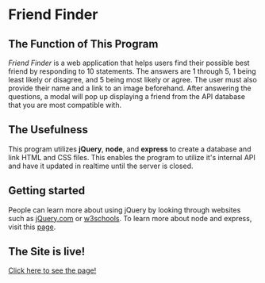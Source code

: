 # Friend Finder

## The Function of This Program
*Friend Finder* is a web application that helps users find their possible best friend by responding to 10 statements. The answers are 1 through 5, 1 being least likely or disagree, and 5 being most likely or agree. The user must also provide their name and a link to an image beforehand. After answering the questions, a modal will pop up displaying a friend from the API database that you are most compatible with.

## The Usefulness
This program utilizes **jQuery**, **node**, and **express** to create a database and link HTML and CSS files. This enables the program to utilize it's internal API and have it updated in realtime until the server is closed.


## Getting started
People can learn more about using jQuery by looking through websites such as [jQuery.com](https://www.jquery.com/) or [w3schools](https://www.w3schools.com/jquery/default.asp). To learn more about node and express, visit this [page](https://www.npmjs.com/package/express).


## The Site is live!
[Click here to see the page!](https://marvie-c-solis-friend-finder.herokuapp.com/)